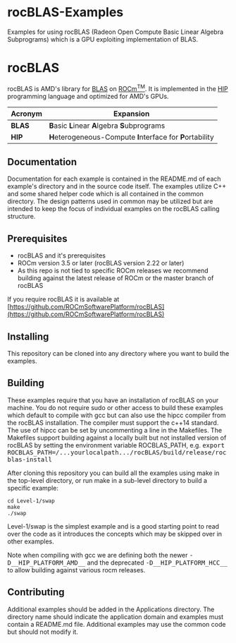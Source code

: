 # rocBLAS-Examples
Examples for using rocBLAS (Radeon Open Compute Basic Linear Algebra Subprograms) which is a GPU exploiting implementation of BLAS.

# rocBLAS
rocBLAS is AMD's library for [BLAS](http://www.netlib.org/blas/) on [ROCm<sup>TM</sup>](https://rocm.github.io/install.html).
It is implemented in the [HIP](https://github.com/ROCm-Developer-Tools/HIP)
programming language and optimized for AMD's GPUs.

|Acronym      | Expansion                                                   |
|-------------|-------------------------------------------------------------|
|**BLAS**     | **B**asic **L**inear **A**lgebra **S**ubprograms            |
|**HIP**      | **H**eterogeneous-Compute **I**nterface for **P**ortability |

## Documentation
Documentation for each example is contained in the README.md of each example's directory and in the source code itself.
The examples utilize C++ and some shared helper code which is all contained in the common directory.   The design patterns used in common may be utilized but are intended to keep the focus of individual examples on the rocBLAS calling structure.

## Prerequisites
* rocBLAS and it's prerequisites
* ROCm version 3.5 or later (rocBLAS version 2.22 or later)
* As this repo is not tied to specific ROCm releases we recommend building against the latest release of ROCm or the master branch of rocBLAS

If you require rocBLAS it is available at
[https://github.com/ROCmSoftwarePlatform/rocBLAS](https://github.com/ROCmSoftwarePlatform/rocBLAS)

## Installing
This repository can be cloned into any directory where you want to build the examples.

## Building
These examples require that you have an installation of rocBLAS on your machine.  You do not require sudo or other access to build these examples which default to compile with gcc but can also use the hipcc compiler from the rocBLAS installation.  The compiler must support the c++14 standard. The use of hipcc can be set by uncommenting a line in the Makefiles.  The Makefiles support building against a locally built but not installed version of rocBLAS by setting the environment variable ROCBLAS_PATH, e.g.
<tt>export ROCBLAS_PATH=/...yourlocalpath.../rocBLAS/build/release/rocblas-install</tt>

After cloning this repository you can build all the examples using make in the top-level directory, or run make in a sub-level directory to build a specific example:

    cd Level-1/swap
    make
    ./swap

Level-1/swap is the simplest example and is a good starting point to read over the code as it introduces the concepts which may be skipped over in other examples.

Note when compiling with gcc we are defining both the newer <tt>-D__HIP_PLATFORM_AMD__</tt> and the deprecated <tt>-D__HIP_PLATFORM_HCC__</tt> to allow building against various rocm releases.

## Contributing
Additional examples should be added in the Applications directory. The directory name should indicate the application domain and examples must contain a README.md file.   Additional examples may use the common code but should not modify it.

